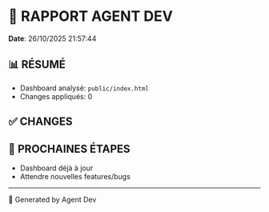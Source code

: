 # 🔧 RAPPORT AGENT DEV

**Date**: 26/10/2025 21:57:44

## 📊 RÉSUMÉ

- Dashboard analysé: `public/index.html`
- Changes appliqués: 0

## ✅ CHANGES



## 🎯 PROCHAINES ÉTAPES

- Dashboard déjà à jour
- Attendre nouvelles features/bugs

---

🤖 Generated by Agent Dev
